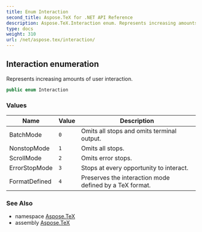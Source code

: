 ```yaml
---
title: Enum Interaction
second_title: Aspose.TeX for .NET API Reference
description: Aspose.TeX.Interaction enum. Represents increasing amounts of user interaction
type: docs
weight: 310
url: /net/aspose.tex/interaction/
---
```

## Interaction enumeration

Represents increasing amounts of user interaction.

```csharp
public enum Interaction
```

### Values

| Name | Value | Description |
| --- | --- | --- |
| BatchMode | `0` | Omits all stops and omits terminal output. |
| NonstopMode | `1` | Omits all stops. |
| ScrollMode | `2` | Omits error stops. |
| ErrorStopMode | `3` | Stops at every opportunity to interact. |
| FormatDefined | `4` | Preserves the interaction mode defined by a TeX format. |

### See Also

* namespace [Aspose.TeX](../../aspose.tex/)
* assembly [Aspose.TeX](../../)



